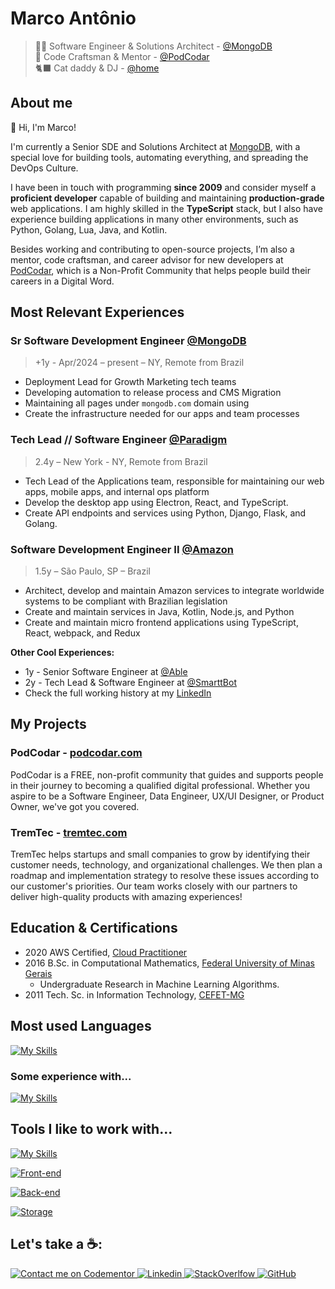 # Marco Antônio

> 👨‍💻 Software Engineer & Solutions Architect - [@MongoDB](https://mongodb.com) <br>
> 🎨 Code Craftsman & Mentor - [@PodCodar](https://podcodar.org) <br>
> 🐈‍⬛ Cat daddy & DJ - [@home](127.0.0.1)

## About me

👋 Hi, I'm Marco! 

I'm currently a Senior SDE and Solutions Architect at [MongoDB](https://mongodb.com), with a special love for building tools, automating everything, and spreading the DevOps Culture. 

I have been in touch with programming **since 2009** and consider myself a **proficient developer** capable of building and maintaining **production-grade** web applications. I am highly skilled in the **TypeScript** stack, but I also have experience building applications in many other environments, such as Python, Golang, Lua, Java, and Kotlin.

Besides working and contributing to open-source projects, I’m also a mentor, code craftsman, and career advisor for new developers at [PodCodar](https://podcodar.com), which is a Non-Profit Community that helps people build their careers in a Digital Word.

## Most Relevant Experiences

### Sr Software Development Engineer [@MongoDB](https://mongodb.com)

> +1y - Apr/2024 – present – NY, Remote from Brazil

- Deployment Lead for Growth Marketing tech teams
- Developing automation to release process and CMS Migration
- Maintaining all pages under `mongodb.com` domain using
- Create the infrastructure needed for our apps and team processes

### Tech Lead // Software Engineer [@Paradigm](https://paradigm.co)

> 2.4y – New York - NY, Remote from Brazil

- Tech Lead of the Applications team, responsible for maintaining our web apps,
  mobile apps, and internal ops platform
- Develop the desktop app using Electron, React, and TypeScript.
- Create API endpoints and services using Python, Django, Flask, and Golang.

### Software Development Engineer II [@Amazon](https://amazon.com)

> 1.5y – São Paulo, SP – Brazil

- Architect, develop and maintain Amazon services to integrate worldwide
  systems to be compliant with Brazilian legislation
- Create and maintain services in Java, Kotlin, Node.js, and Python
- Create and maintain micro frontend applications using TypeScript, React,
  webpack, and Redux

**Other Cool Experiences:**

- 1y - Senior Software Engineer at [@Able](https://able.co)
- 2y - Tech Lead & Software Engineer at [@SmarttBot](https://smarttbot.com)
- Check the full working history at my [LinkedIn](https://linkedin.com/in/masouzajunior)

## My Projects

### PodCodar - [podcodar.com](https://podcodar.com)

PodCodar is a FREE, non-profit community that guides and supports people in their journey to becoming a qualified digital professional. Whether you aspire to be a Software Engineer, Data Engineer, UX/UI Designer, or Product Owner, we've got you covered.


### TremTec - [tremtec.com](https://tremtec.com)

TremTec helps startups and small companies to grow by identifying their customer needs, technology, and organizational challenges. We then plan a roadmap and implementation strategy to resolve these issues according to our customer's priorities. Our team works closely with our partners to deliver high-quality products with amazing experiences!


## Education & Certifications

- 2020 AWS Certified,
  [Cloud Practitioner](https://www.credly.com/badges/3e20fa2f-07c9-40aa-b486-9fbdaaef40fb?source=linked_in_profile)
- 2016 B.Sc. in Computational Mathematics,
  [Federal University of Minas Gerais](https://ufmg.br/)
  - Undergraduate Research in Machine Learning Algorithms.
- 2011 Tech. Sc. in Information Technology, [CEFET-MG](https://www.cefetmg.br/)

## Most used Languages
[![My Skills](https://skillicons.dev/icons?i=go,ts,js,py,lua)]()

### Some experience with...
[![My Skills](https://skillicons.dev/icons?i=rust,c,java,kotlin)]()

## Tools I like to work with...
[![My Skills](https://skillicons.dev/icons?i=linux,git,github,neovim,bash)]()

[![Front-end](https://skillicons.dev/icons?i=react,next,tailwind,jest,selenium)]()

[![Back-end](https://skillicons.dev/icons?i=deno,nodejs,nest,aws,terraform,ansible,docker,kubernetes)]()

[![Storage](https://skillicons.dev/icons?i=postgres,dynamodb,kafka,redis,mongo,elasticsearch)]()


## Let's take a ☕️:
<p class="flex gap-2">
  <a href="https://www.codementor.io/@masjr?refer=badge">
    <img src="https://www.codementor.io/m-badges/masjr/im-a-cm-b.svg" title="Contact me on Codementor" />
  </a>

  <a href="https://linkedin.com/in/masouzajunior">
    <img src="https://skillicons.dev/icons?i=linkedin" title="Linkedin" />
  </a>

  <a href="https://stackoverflow.com/users/7988674/marco-ant%c3%b4nio">
    <img src="https://skillicons.dev/icons?i=stackoverflow" title="StackOverlfow" />
  </a>
  
  <a href="https://github.com/marco-souza">
    <img src="https://skillicons.dev/icons?i=github" title="GitHub" />
  </a>
</p>

